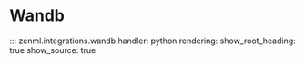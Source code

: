# Wandb

::: zenml.integrations.wandb
    handler: python
    rendering:
      show_root_heading: true
      show_source: true
